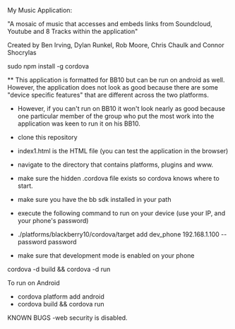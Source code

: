 My Music Application:

"A mosaic of music that accesses and embeds links from Soundcloud, Youtube and 8 Tracks within the application"

Created by Ben Irving, Dylan Runkel, Rob Moore, Chris Chaulk and Connor Shocrylas 

sudo npm install -g cordova

** This application is formatted for BB10 but can be run on android as well. However, 
the application does not look as good because there are some "device specific features"
that are different across the two platforms. 

- However, if you can't run on BB10 it won't look nearly as good because one particular member of the group
who put the most work into the application was keen to run it on his BB10.

- clone this repository
- index1.html is the HTML file (you can test the application in the browser)
- navigate to the directory that contains platforms, plugins and www.
- make sure the hidden .cordova file exists so cordova knows where to start.
- make sure you have the bb sdk installed in your path
- execute the following command to run on your device (use your IP, and your phone's password)
- ./platforms/blackberry10/cordova/target add dev_phone 192.168.1.100 --password password
- make sure that development mode is enabled on your phone

cordova -d build && cordova -d run  

To run on Android
- cordova platform add android
- cordova build && cordova run 

KNOWN BUGS 
-web security is disabled.

